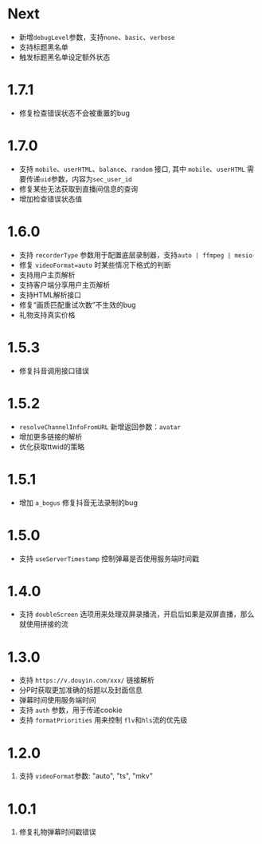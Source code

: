 # Next

- 新增`debugLevel`参数，支持`none`、`basic`、`verbose`
- 支持标题黑名单
- 触发标题黑名单设定额外状态

# 1.7.1

- 修复检查错误状态不会被重置的bug

# 1.7.0

- 支持 `mobile`、`userHTML`、`balance`、`random` 接口, 其中 `mobile`、`userHTML` 需要传递`uid`参数，内容为`sec_user_id`
- 修复某些无法获取到直播间信息的查询
- 增加检查错误状态值

# 1.6.0

- 支持 `recorderType` 参数用于配置底层录制器，支持`auto | ffmpeg | mesio`
- 修复 `videoFormat=auto` 时某些情况下格式的判断
- 支持用户主页解析
- 支持客户端分享用户主页解析
- 支持HTML解析接口
- 修复“画质匹配重试次数”不生效的bug
- 礼物支持真实价格

# 1.5.3

- 修复抖音调用接口错误

# 1.5.2

- `resolveChannelInfoFromURL` 新增返回参数：`avatar`
- 增加更多链接的解析
- 优化获取ttwid的策略

# 1.5.1

- 增加 `a_bogus` 修复抖音无法录制的bug

# 1.5.0

- 支持 `useServerTimestamp` 控制弹幕是否使用服务端时间戳

# 1.4.0

- 支持 `doubleScreen` 选项用来处理双屏录播流，开启后如果是双屏直播，那么就使用拼接的流

# 1.3.0

- 支持 `https://v.douyin.com/xxx/` 链接解析
- 分P时获取更加准确的标题以及封面信息
- 弹幕时间使用服务端时间
- 支持 `auth` 参数，用于传递cookie
- 支持 `formatPriorities` 用来控制 `flv`和`hls`流的优先级

# 1.2.0

1. 支持 `videoFormat`参数: "auto", "ts", "mkv"

# 1.0.1

1. 修复礼物弹幕时间戳错误
